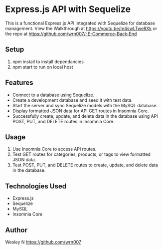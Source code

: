 # Express.js API with Sequelize
This is a functional Express.js API integrated with Sequelize for database management.
View the Walkthrough at https://youtu.be/m4swLTwe8Xk or the repo at https://github.com/wrn007/-E-Commerce-Back-End

## Setup
1. npm install to install dependancies
2. npm start to run on local host

## Features
- Connect to a database using Sequelize.
- Create a development database and seed it with test data.
- Start the server and sync Sequelize models with the MySQL database.
- Display formatted JSON data for API GET routes in Insomnia Core.
- Successfully create, update, and delete data in the database using API POST, PUT, and DELETE routes in Insomnia Core.

## Usage
1. Use Insomnia Core to access API routes.
2. Test GET routes for categories, products, or tags to view formatted JSON data.
3. Test POST, PUT, and DELETE routes to create, update, and delete data in the database.

## Technologies Used
- Express.js
- Sequelize
- MySQL
- Insomnia Core

## Author
Wesley N
https://github.com/wrn007
